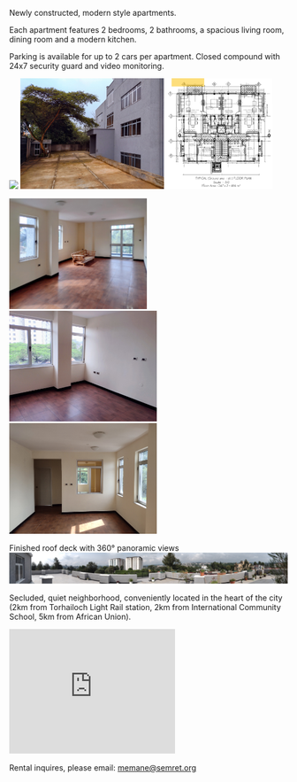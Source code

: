 Newly constructed, modern style apartments. 

Each apartment features 2 bedrooms, 2 bathrooms, a spacious living room, dining room and a modern kitchen.   

Parking is available for up to 2 cars per apartment. Closed compound with 24x7 security guard and video monitoring.

<div>
  <img src=/images/IMG_20210905_090713551_2.jpg  height="200" /> <img src=/images/IMG_20210901_071213951_2.jpg height="200" />   <img src=/images/floorplan.png height="200" />
  
  <img src=/images/IMG_20210905_091108467~5.jpg height="200" />  <img src=/images/IMG_20210905_091128666~4.jpg height="200"> <img src=/images/IMG_20210905_091812059~2.jpg height="200" /> 
</div>

Finished roof deck with 360° panoramic views
![Image](/images/IMG_20210905_092148585.jpg)

Secluded, quiet neighborhood, conveniently located in the heart of the city (2km from Torhailoch Light Rail station, 2km from International Community School, 5km from African Union).
<div>
  <iframe src="https://www.google.com/maps/embed?pb=!1m18!1m12!1m3!1d3940.771794561269!2d38.71442515272599!3d8.993134664590336!2m3!1f0!2f0!3f0!3m2!1i1024!2i768!4f13.1!3m3!1m2!1s0x0%3A0x0!2zOMKwNTknNDQuMyJOIDM4wrA0Mic1Mi4zIkU!5e0!3m2!1sen!2sus!4v1635214761293!5m2!1sen!2sus" 
        width="300" height="225" style="border:0;" allowfullscreen="" loading="lazy">
  </iframe>
</div>

Rental inquires, please email: memane@semret.org
